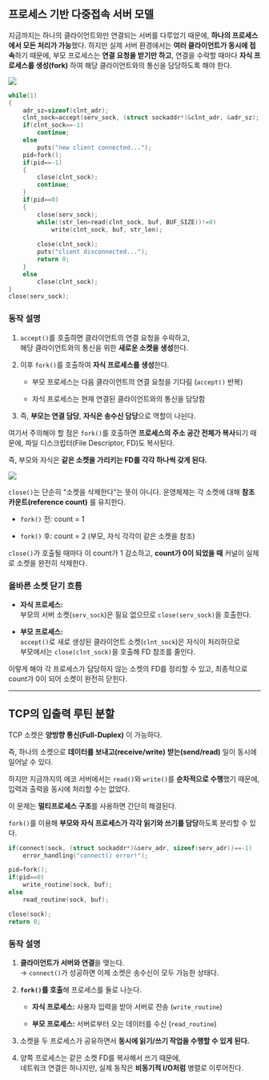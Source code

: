 
## 프로세스 기반 다중접속 서버 모델

지금까지는 하나의 클라이언트와만 연결되는 서버를 다루었기 때문에, **하나의 프로세스에서 모든 처리가 가능**했다. 하지만 실제 서버 환경에서는 **여러 클라이언트가 동시에 접속**하기 때문에, 부모 프로세스는 **연결 요청을 받기만 하고**, 연결을 수락할 때마다 **자식 프로세스를 생성(fork)** 하여 해당 클라이언트와의 통신을 담당하도록 해야 한다.

![](Pasted%20image%2020251017111219.png)



```c
while(1)
{
	adr_sz=sizeof(clnt_adr);
	clnt_sock=accept(serv_sock, (struct sockaddr*)&clnt_adr, &adr_sz);
	if(clnt_sock==-1)
		continue;
	else
		puts("new client connected...");
	pid=fork();
	if(pid==-1)
	{
		close(clnt_sock);
		continue;
	}
	if(pid==0)
	{
		close(serv_sock);
		while((str_len=read(clnt_sock, buf, BUF_SIZE))!=0)
			write(clnt_sock, buf, str_len);
		
		close(clnt_sock);
		puts("client disconnected...");
		return 0;
	}
	else
		close(clnt_sock);
}
close(serv_sock);
```

### 동작 설명

1. `accept()`를 호출하면 클라이언트의 연결 요청을 수락하고,  
    해당 클라이언트와의 통신을 위한 **새로운 소켓을 생성**한다.
    
2. 이후 `fork()`를 호출하여 **자식 프로세스를 생성**한다.
    
    - 부모 프로세스는 다음 클라이언트의 연결 요청을 기다림 (`accept()` 반복)
        
    - 자식 프로세스는 현재 연결된 클라이언트와의 통신을 담당함
        
3. 즉, **부모는 연결 담당**, **자식은 송수신 담당**으로 역할이 나뉜다.

여기서 주의해야 할 점은 `fork()`를 호출하면 **프로세스의 주소 공간 전체가 복사**되기 때문에, 파일 디스크립터(File Descriptor, FD)도 복사된다. 

즉, 부모와 자식은 **같은 소켓을 가리키는 FD를 각각 하나씩 갖게 된다.**

![](Pasted%20image%2020251017130527.png)

`close()`는 단순히 “소켓을 삭제한다”는 뜻이 아니다. 
운영체제는 각 소켓에 대해 **참조 카운트(reference count)** 를 유지한다.

- `fork()` 전: count = 1
    
- `fork()` 후: count = 2 (부모, 자식 각각이 같은 소켓을 참조)
    

`close()`가 호출될 때마다 이 count가 1 감소하고, **count가 0이 되었을 때** 커널이 실제로 소켓을 완전히 삭제한다.

### 올바른 소켓 닫기 흐름

- **자식 프로세스:**  
    부모의 서버 소켓(`serv_sock`)은 필요 없으므로 `close(serv_sock)`을 호출한다.
    
- **부모 프로세스:**  
    `accept()`로 새로 생성된 클라이언트 소켓(`clnt_sock`)은 자식이 처리하므로  
    부모에서는 `close(clnt_sock)`을 호출해 FD 참조를 줄인다.
    

이렇게 해야 각 프로세스가 담당하지 않는 소켓의 FD를 정리할 수 있고, 최종적으로 count가 0이 되어 소켓이 완전히 닫힌다.

---
## TCP의 입출력 루틴 분할

TCP 소켓은 **양방향 통신(Full-Duplex)** 이 가능하다.  

즉, 하나의 소켓으로 **데이터를 보내고(receive/write)** **받는(send/read)** 일이 동시에 일어날 수 있다.

하지만 지금까지의 에코 서버에서는 `read()`와 `write()`를 **순차적으로 수행**했기 때문에, 입력과 출력을 동시에 처리할 수는 없었다.

이 문제는 **멀티프로세스 구조**를 사용하면 간단히 해결된다.  

`fork()`를 이용해 **부모와 자식 프로세스가 각각 읽기와 쓰기를 담당**하도록 분리할 수 있다.

```c
if(connect(sock, (struct sockaddr*)&serv_adr, sizeof(serv_adr))==-1)
	error_handling("connect() error!");

pid=fork();
if(pid==0)
	write_routine(sock, buf);
else 
	read_routine(sock, buf);

close(sock);
return 0;
```

### 동작 설명

1. **클라이언트가 서버와 연결**을 맺는다.  
    → `connect()`가 성공하면 이제 소켓은 송수신이 모두 가능한 상태다.
    
2. **`fork()`를 호출**해 프로세스를 둘로 나눈다.
    
    - **자식 프로세스:** 사용자 입력을 받아 서버로 전송 (`write_routine`)
        
    - **부모 프로세스:** 서버로부터 오는 데이터를 수신 (`read_routine`)
        
3. 소켓을 두 프로세스가 공유하면서 **동시에 읽기/쓰기 작업을 수행할 수 있게 된다.**
    
4. 양쪽 프로세스는 같은 소켓 FD를 복사해서 쓰기 때문에,  
    네트워크 연결은 하나지만, 실제 동작은 **비동기적 I/O처럼** 병렬로 이루어진다.
